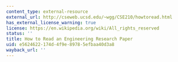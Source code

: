 ```yaml
---
content_type: external-resource
external_url: http://cseweb.ucsd.edu/~wgg/CSE210/howtoread.html
has_external_license_warning: true
license: https://en.wikipedia.org/wiki/All_rights_reserved
status: ''
title: How to Read an Engineering Research Paper
uid: e5624622-174d-4f9e-8978-5efbaa40d3a8
wayback_url: ''
---
```

